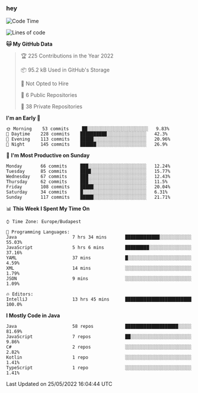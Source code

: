 ### hey

<!--START_SECTION:waka-->
![Code Time](http://img.shields.io/badge/Code%20Time-775%20hrs%207%20mins-blue)

![Lines of code](https://img.shields.io/badge/From%20Hello%20World%20I%27ve%20Written-499%20Thousand%20lines%20of%20code-blue)

**🐱 My GitHub Data** 

> 🏆 225 Contributions in the Year 2022
 > 
> 📦 95.2 kB Used in GitHub's Storage 
 > 
> 🚫 Not Opted to Hire
 > 
> 📜 6 Public Repositories 
 > 
> 🔑 38 Private Repositories  
 > 
**I'm an Early 🐤** 

```text
🌞 Morning    53 commits     ██░░░░░░░░░░░░░░░░░░░░░░░   9.83% 
🌆 Daytime    228 commits    ██████████░░░░░░░░░░░░░░░   42.3% 
🌃 Evening    113 commits    █████░░░░░░░░░░░░░░░░░░░░   20.96% 
🌙 Night      145 commits    ██████░░░░░░░░░░░░░░░░░░░   26.9%

```
📅 **I'm Most Productive on Sunday** 

```text
Monday       66 commits     ███░░░░░░░░░░░░░░░░░░░░░░   12.24% 
Tuesday      85 commits     ████░░░░░░░░░░░░░░░░░░░░░   15.77% 
Wednesday    67 commits     ███░░░░░░░░░░░░░░░░░░░░░░   12.43% 
Thursday     62 commits     ███░░░░░░░░░░░░░░░░░░░░░░   11.5% 
Friday       108 commits    █████░░░░░░░░░░░░░░░░░░░░   20.04% 
Saturday     34 commits     █░░░░░░░░░░░░░░░░░░░░░░░░   6.31% 
Sunday       117 commits    █████░░░░░░░░░░░░░░░░░░░░   21.71%

```


📊 **This Week I Spent My Time On** 

```text
⌚︎ Time Zone: Europe/Budapest

💬 Programming Languages: 
Java                     7 hrs 34 mins       █████████████░░░░░░░░░░░░   55.03% 
JavaScript               5 hrs 6 mins        █████████░░░░░░░░░░░░░░░░   37.16% 
YAML                     37 mins             █░░░░░░░░░░░░░░░░░░░░░░░░   4.59% 
XML                      14 mins             ░░░░░░░░░░░░░░░░░░░░░░░░░   1.79% 
JSON                     9 mins              ░░░░░░░░░░░░░░░░░░░░░░░░░   1.09%

🔥 Editors: 
IntelliJ                 13 hrs 45 mins      █████████████████████████   100.0%

```

**I Mostly Code in Java** 

```text
Java                     58 repos            ████████████████████░░░░░   81.69% 
JavaScript               7 repos             ██░░░░░░░░░░░░░░░░░░░░░░░   9.86% 
C#                       2 repos             ░░░░░░░░░░░░░░░░░░░░░░░░░   2.82% 
Kotlin                   1 repo              ░░░░░░░░░░░░░░░░░░░░░░░░░   1.41% 
TypeScript               1 repo              ░░░░░░░░░░░░░░░░░░░░░░░░░   1.41%

```



 Last Updated on 25/05/2022 16:04:44 UTC
<!--END_SECTION:waka-->
